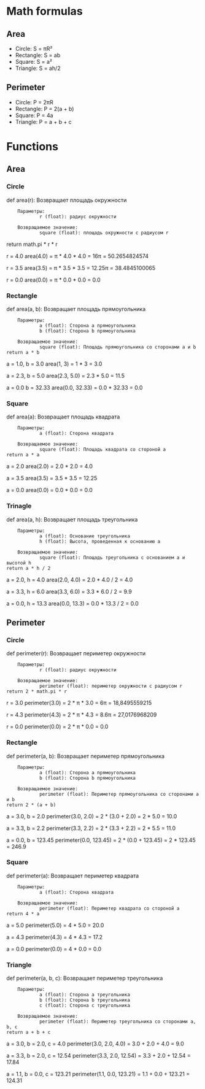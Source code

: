 # Math formulas
## Area
- Circle: S = πR²
- Rectangle: S = ab
- Square: S = a²
- Triangle: S = ah/2

## Perimeter
- Circle: P = 2πR
- Rectangle: P = 2(a + b)
- Square: P = 4a
- Triangle: P = a + b + c

# Functions
## Area
### Circle
def area(r):
    Возвращает площадь окружности
        
        Параметры:
                r (float): радиус окружности
        
        Возвращаемое значение:
                square (float): площадь окружности с радиусом r
return math.pi * r * r

r = 4.0
area(4.0) = π * 4.0 * 4.0 = 16π = 50.2654824574

r = 3.5
area(3.5) = π * 3.5 * 3.5 = 12.25π = 38.4845100065

r = 0.0
area(0.0) = π * 0.0 * 0.0 = 0.0

### Rectangle
def area(a, b):
    Возвращает площадь прямоугольника

        Параметры:
                a (float): Сторона a прямоугольника
                b (float): Сторона b прямоугольника
        
        Возвращаемое значение:
                square (float): Площадь прямоугольника со сторонами a и b
    return a * b

a = 1.0, b = 3.0
area(1, 3) = 1 * 3 = 3.0

a = 2.3, b = 5.0
area(2.3, 5.0) = 2.3 * 5.0 = 11.5

a = 0.0 b = 32.33
area(0.0, 32.33) = 0.0 * 32.33 = 0.0

### Square
def area(a):
    Возвращает площадь квадрата

        Параметры:
                a (float): Сторона квадрата
        
        Возвращаемое значение:
                square (float): Площадь квадрата со стороной a
    return a * a

a = 2.0
area(2.0) = 2.0 * 2.0 = 4.0

a = 3.5
area(3.5) = 3.5 * 3.5 = 12.25

a = 0.0
area(0.0) = 0.0 * 0.0 = 0.0

### Trinagle
def area(a, h):
    Возвращает площадь треугольника

        Параметры:
                a (float): Основание треугольника
                h (float): Высота, проведенная к основанию a
                
        Возвращаемое значение:
                square (float): Площадь треугольника с основанием a и высотой h
    return a * h / 2 

a = 2.0, h = 4.0
area(2.0, 4.0) = 2.0 * 4.0 / 2 = 4.0

a = 3.3, h = 6.0
area(3.3, 6.0) = 3.3 * 6.0 / 2 = 9.9

a = 0.0, h = 13.3
area(0.0, 13.3) = 0.0 * 13.3 / 2 = 0.0

## Perimeter
### Circle
def perimeter(r):
    Возвращает периметер окружности

        Параметры:
                r (float): радиус окружности
                
        Возвращаемое значение:
                perimeter (float): периметер окружности с радиусом r
    return 2 * math.pi * r

r = 3.0
perimeter(3.0) = 2 * π * 3.0 = 6π = 18,8495559215

r = 4.3
perimeter(4.3) = 2 * π * 4.3 = 8.6π = 27,0176968209

r = 0.0
perimeter(0.0) = 2 * π * 0.0 = 0.0

### Rectangle
def perimeter(a, b): 
    Возвращает периметер прямоугольника

        Параметры:
                a (float): Сторона a прямоугольника
                b (float): Сторона b прямоугольника
                
        Возвращаемое значение:
                perimeter (float): Периметер прямоугольника со сторонами a и b
    return 2 * (a + b) 

a = 3.0, b = 2.0
perimeter(3.0, 2.0) = 2 * (3.0 + 2.0) = 2 * 5.0 = 10.0

a = 3.3, b = 2.2
perimeter(3.3, 2.2) = 2 * (3.3 + 2.2) = 2 * 5.5 = 11.0

a = 0.0, b = 123.45
perimeter(0.0, 123.45) = 2 * (0.0 + 123.45) = 2 * 123.45 = 246.9

### Square
def perimeter(a):
    Возвращает периметер квадрата
        
        Параметры:
                a (float): Сторона квадрата
        
        Возвращаемое значение:
                perimeter (float): Периметер квадрата со стороной a
    return 4 * a

a = 5.0
perimeter(5.0) = 4 * 5.0 = 20.0

a = 4.3
perimeter(4.3) = 4 * 4.3 = 17.2

a = 0.0
perimeter(0.0) = 4 * 0.0 = 0.0

### Triangle
def perimeter(a, b, c):
    Возвращает периметер треугольника

        Параметры:
                a (float): Сторона a треугольника
                b (float): Сторона b треугольника
                c (float): Сторона c треугольника
        
        Возвращаемое значение:
                perimeter (float): Периметер треугольника со сторонами a, b, c
    return a + b + c

a = 3.0, b = 2.0, c = 4.0
perimeter(3.0, 2.0, 4.0) = 3.0 + 2.0 + 4.0 = 9.0

a = 3.3, b = 2.0, c = 12.54
perimeter(3.3, 2.0, 12.54) = 3.3 + 2.0 + 12.54 = 17.84

a = 1.1, b = 0.0, c = 123.21
perimeter(1.1, 0.0, 123.21) = 1.1 + 0.0 + 123.21 = 124.31